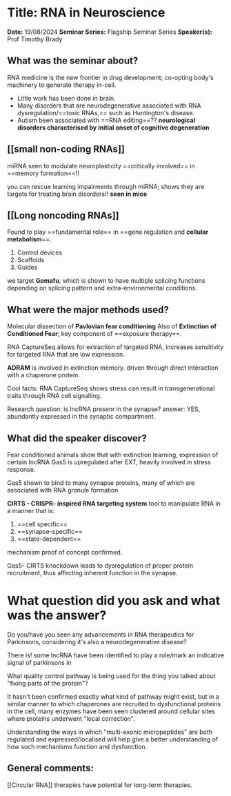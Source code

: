 # Title: RNA in Neuroscience

**Date:** 19/08/2024
**Seminar Series:** Flagship Seminar Series
**Speaker(s):** Prof Timothy Brady

## What was the seminar about?

RNA medicine is the new frontier in drug development; co-opting body's machinery to generate therapy in-cell.
- Little work has been done in brain.
- Many disorders that are neurodegenerative associated with RNA dysregulation/==toxic RNAs,== such as Huntington's disease.
- Autism been associated with ==RNA editing==??
**neurological disorders characterised by initial onset of cognitive degeneration**

## **[[small non-coding RNAs]]**
miRNA seen to modulate neuroplasticity
==critically involved== in ==memory formation==!!

you can rescue learning impairments through miRNA; shows they are targets for treating brain disorders!! **seen in mice**

## **[[Long noncoding RNAs]]** 
Found to play ==fundamental role== in ==gene regulation and **cellular metabolism**==.
1. Control devices
2. Scaffolds
3. Guides

we target **Gomafu**, which is shown to have multiple splicing functions depending on splicing pattern and extra-environmental conditions.



## What were the major methods used?

Molecular dissection of **Pavlovian fear conditioning**
Also of **Extinction of Conditioned Fear**; key component of ==exposure therapy==.

RNA CaptureSeq allows for extraction of targeted RNA, increases sensitivity for targeted RNA that are low expression.

**ADRAM** is involved in extinction memory. driven through direct interaction with a chaperone protein.

Cool facts: RNA CaptureSeq shows stress can result in transgenerational traits through RNA cell signalling.

Research question: is lncRNA presenr in the synapse?
answer: YES, abundantly expressed in the synaptic compartment. 

## What did the speaker discover?

Fear conditioned animals show that with extinction learning, expression of certain lncRNA Gas5 is upregulated after EXT, heavily involved in stress response.

Gas5 shown to bind to many synapse proteins, many of which are associated with RNA granule formation

**CIRTS - CRISPR- inspired RNA targeting system** tool to manipulate RNA in a manner that is:
1. ==cell specific==
2. ==synapse-specific==
3. ==state-dependent==

mechanism proof of concept confirmed.

Gas5- CIRTS knockdown leads to dysregulation of proper protein recruitment, thus affecting inherent function in the synapse.

# What question did you ask and what was the answer?
Do you/have you seen any advancements in RNA therapeutics for Parkinsons, considering it's also a neurodegenerative disease?

There is! some lncRNA have been identified to play a role/mark an indicative signal of parkinsons in

What quality control pathway is being used for the thing you talked about "fixing parts of the protein"?

It hasn't been confirmed exactly what kind of pathway might exist, but in a similar manner to which chaperones are recruited to dysfunctional proteins in the cell, many enzymes have been seen clustered around cellular sites where proteins underwent "local correction". 

Understanding the ways in which "multi-exonic micropeptides" are both regulated and expressed/localised will help give a better understanding of how such mechanisms function and dysfunction.

## General comments:

[[Circular RNA]] therapies have potential for long-term therapies.
